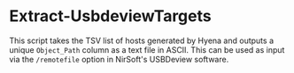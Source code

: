 # Extract-UsbdeviewTargets
This script takes the TSV list of hosts generated by Hyena and outputs a unique `Object_Path` column as a text file in ASCII.  This can be used as input via the ```/remotefile``` option in NirSoft's USBDeview software.
